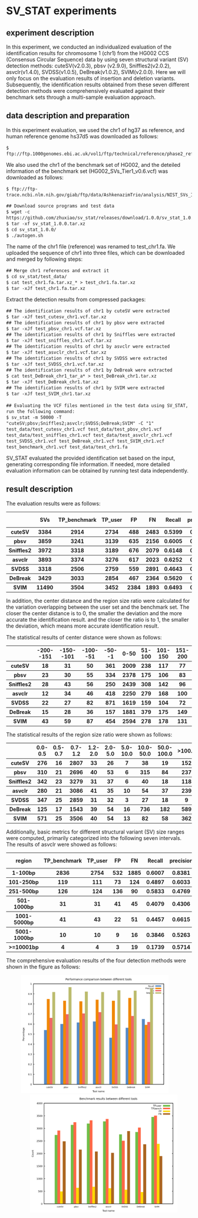 # SV_STAT experiments

## experiment description

In this experiment, we conducted an individualized evaluation of the identification results for chromosome 1 (chr1) from the HG002 CCS (Consensus Circular Sequence) data by using seven structural variant (SV) detection methods: cuteSV(v2.0.3), pbsv (v2.9.0), Sniffles2(v2.0.2), asvclr(v1.4.0), SVDSS(v1.0.5), DeBreak(v1.0.2), SVIM(v2.0.0). Here we will only focus on the evaluation results of insertion and deletion variants. Subsequently, the identification results obtained from these seven different detection methods were comprehensively evaluated against their benchmark sets through a multi-sample evaluation approach.

## data description and preparation


In this experiment evaluation, we used the chr1 of hg37 as reference, and human reference genome hs37d5 was downloaded as follows:
``` 
$ ftp://ftp.1000genomes.ebi.ac.uk/vol1/ftp/technical/reference/phase2_reference_assembly_sequence/hs37d5.fa.gz. 
```
We also used the chr1 of the benchmark set of HG002, and the deteiled information of the benchmark set (HG002_SVs_Tier1_v0.6.vcf) was downloaded as follows:
```
$ ftp://ftp-trace.ncbi.nlm.nih.gov/giab/ftp/data/AshkenazimTrio/analysis/NIST_SVs_Integration_v0.6
``` 

```
## Download source programs and test data
$ wget -c https://github.com/zhuxiao/sv_stat/releases/download/1.0.0/sv_stat_1.0.0.tar.xz
$ tar -xf sv_stat_1.0.0.tar.xz
$ cd sv_stat_1.0.0/
$ ./autogen.sh
```
The name of the chr1 file (reference) was renamed to test_chr1.fa. We uploaded the sequence of chr1 into three files, which can be downloaded and merged by following steps:
```
## Merge chr1 references and extract it
$ cd sv_stat/test_data/
$ cat test_chr1.fa.tar.xz_* > test_chr1.fa.tar.xz
$ tar -xJf test_chr1.fa.tar.xz
```
Extract the detection results from compressed packages:
```
## The identification results of chr1 by cuteSV were extracted
$ tar -xJf test_cutesv_chr1.vcf.tar.xz  
## The identification results of chr1 by pbsv were extracted
$ tar -xJf test_pbsv_chr1.vcf.tar.xz
## The identification results of chr1 by Sniffles were extracted
$ tar -xJf test_sniffles_chr1.vcf.tar.xz
## The identification results of chr1 by asvclr were extracted
$ tar -xJf test_asvclr_chr1.vcf.tar.xz
## The identification results of chr1 by SVDSS were extracted
$ tar -xJf test_SVDSS_chr1.vcf.tar.xz
## The identification results of chr1 by DeBreak were extracted
$ cat test_DeBreak_chr1_tar_a* > test_DeBreak_chr1.tar.xz
$ tar -xJf test_DeBreak_chr1.tar.xz
## The identification results of chr1 by SVIM were extracted
$ tar -xJf test_SVIM_chr1.tar.xz

## Evaluating the VCF files mentioned in the test data using SV_STAT, run the following command:
$ sv_stat -m 50000 -T "cuteSV;pbsv;Sniffles2;asvclr;SVDSS;DeBreak;SVIM" -C "1" test_data/test_cutesv_chr1.vcf test_data/test_pbsv_chr1.vcf test_data/test_sniffles_chr1.vcf test_data/test_asvclr_chr1.vcf test_SVDSS_chr1.vcf test_DeBreak_chr1.vcf test_SVIM_chr1.vcf test_benchmark_chr1.vcf test_data/test_chr1.fa
```
SV_STAT evaluated the provided identification set based on the input, generating corresponding file information. If needed, more detailed evaluation information can be obtained by running test data independently.

## result description
The evaluation results were as follows:
<table>
  <thead>
    <tr>
    	  <th></th>
    	  <th>SVs</th>
      <th>TP_benchmark</th>
      <th>TP_user</th>
      <th>FP</th>
      <th>FN</th>
      <th>Recall</th>
      <th>precision</th>
      <th>F1 score</th>
      <th>Seqcons</th>
    </tr>
  </thead>
  <tbody>
    <tr>
    <th>cuteSV</th>
      <th>3384</th>
      <th>2914</th>
      <th>2734</th>
      <th>488</th>
      <th>2483</th>
      <th>0.5399</th>
      <th>0.8485</th>
      <th>0.6599</th>
      <th>0.9184</th>
    </tr>
  </tbody>
   <tbody>
    <tr>
    <th>pbsv</th>
    	<th>3859</th>
      <th>3241</th>
      <th>3139</th>
      <th>635</th>
      <th>2156</th>
      <th>0.6005</th>
      <th>0.8317</th>
      <th>0.6975</th>
      <th>0.9662</th>
    </tr>
  </tbody>
   <tbody>
    <tr>
    <th>Sniffles2</th>
      <th>3972</th>
      <th>3318</th>
      <th>3189</th>
      <th>676</th>
      <th>2079</th>
      <th>0.6148</th>
      <th>0.8251</th>
      <th>0.7046</th>
      <th>0.9220</th>
    </tr>
  </tbody>
   <tbody>
    <tr>
    <th>asvclr</th>
      <th>3893</th>
      <th>3374</th>
      <th>3276</th>
      <th>617</th>
      <th>2023</th>
      <th>0.6252</th>
      <th>0.8415</th>
      <th>0.7174</th>
      <th>0.9183</th>
    </tr>
  </tbody>
  <tbody>
    <tr>
    <th>SVDSS</th>
      <th>3318</th>
      <th>2506</th>
      <th>2759</th>
      <th>559</th>
      <th>2891</th>
      <th>0.4643</th>
      <th>0.8315</th>
      <th>0.5959</th>
      <th>0.9360</th>
    </tr>
  </tbody>
  <tbody>
    <tr>
    <th>DeBreak</th>
      <th>3429</th>
      <th>3033</th>
      <th>2854</th>
      <th>467</th>
      <th>2364</th>
      <th>0.5620</th>
      <th>0.8594</th>
      <th>0.6796</th>
      <th>0.9318</th>
    </tr>
  </tbody>
  <tbody>
    <tr>
    <th>SVIM</th>
      <th>11490</th>
      <th>3504</th>
      <th>3452</th>
      <th>2384</th>
      <th>1893</th>
      <th>0.6493</th>
      <th>0.5915</th>
      <th>0.6190</th>
      <th>0.9549</th>
    </tr>
  </tbody>
</table>

In addition, the center distance and the region size ratio were calculated for the variation overlapping between the user set and the benchmark set. The closer the center distance is to 0, the smaller the deviation and the more accurate the identification result. and the closer the ratio is to 1, the smaller the deviation, which means more accurate identification result.

The statistical results of center distance were shown as follows:
<table>
  <thead>
    <tr>
    	  <th></th>
    	  <th>-200--151</th>
      <th>-150--101</th>
      <th>-100--51</th>
      <th>-50--1</th>
      <th>0-50</th>
      <th>51-100</th>
      <th>101-150</th>
      <th>151-200</th>
    </tr>
  </thead>
  <tbody>
    <tr>
    <th>cuteSV</th>
      <th>18</th>
      <th>31</th>
      <th>50</th>
      <th>361</th>
      <th>2009</th>
      <th>238</th>
      <th>117</th>
      <th>77</th>
    </tr>
  </tbody>
   <tbody>
    <tr>
    <th>pbsv</th>
    	  <th>23</th>
      <th>30</th>
      <th>55</th>
      <th>334</th>
      <th>2378</th>
      <th>175</th>
      <th>106</th>
      <th>83</th>
    </tr>
  </tbody>
   <tbody>
    <tr>
    <th>Sniffles2</th>
      <th>28</th>
      <th>43</th>
      <th>56</th>
      <th>250</th>
      <th>2439</th>
      <th>308</th>
      <th>142</th>
      <th>96</th>
    </tr>
  </tbody>
   <tbody>
    <tr>
    <th>asvclr</th>
      <th>12</th>
      <th>34</th>
      <th>46</th>
      <th>418</th>
      <th>2250</th>
      <th>279</th>
      <th>168</th>
      <th>100</th>
    </tr>
  </tbody>
   <tbody>
    <tr>
    <th>SVDSS</th>
      <th>22</th>
      <th>27</th>
      <th>82</th>
      <th>871</th>
      <th>1619</th>
      <th>159</th>
      <th>104</th>
      <th>72</th>
    </tr>
  </tbody>
   <tbody>
    <tr>
    <th>DeBreak</th>
      <th>15</th>
      <th>28</th>
      <th>36</th>
      <th>157</th>
      <th>1881</th>
      <th>379</th>
      <th>175</th>
      <th>149</th>
    </tr>
  </tbody>
   <tbody>
    <tr>
    <th>SVIM</th>
      <th>43</th>
      <th>59</th>
      <th>87</th>
      <th>454</th>
      <th>2594</th>
      <th>278</th>
      <th>178</th>
      <th>131</th>
    </tr>
  </tbody>
</table>

The statistical results of the region size ratio were shown as follows:

<table>
  <thead>
    <tr>
    	  <th></th>
    	  <th>0.0-0.5</th>
      <th>0.5-0.7</th>
      <th>0.7-1.2</th>
      <th>1.2-2.0</th>
      <th>2.0-5.0</th>
      <th>5.0-10.0</th>
      <th>10.0-50.0</th>
      <th>50.0-100.0</th>
      <th>>100.0</th>
    </tr>
  </thead>
  <tbody>
    <tr>
    <th>cuteSV</th>
      <th>276</th>
      <th>16</th>
      <th>2807</th>
      <th>33</th>
      <th>26</th>
      <th>7</th>
      <th>38</th>
      <th>19</th>
      <th>152</th>
    </tr>
  </tbody>
   <tbody>
    <tr>
    <th>pbsv</th>
    	<th>310</th>
      <th>21</th>
      <th>2696</th>
      <th>40</th>
      <th>53</th>
      <th>6</th>
      <th>315</th>
      <th>84</th>
      <th>237</th>
    </tr>
  </tbody>
   <tbody>
    <tr>
    <th>Sniffles2</th>
      <th>342</th>
      <th>23</th>
      <th>3279</th>
      <th>31</th>
      <th>37</th>
      <th>6</th>
      <th>40</th>
      <th>18</th>
      <th>118</th>
    </tr>
  </tbody>
   <tbody>
    <tr>
    <th>asvclr</th>
      <th>280</th>
      <th>21</th>
      <th>3086</th>
      <th>41</th>
      <th>35</th>
      <th>10</th>
      <th>54</th>
      <th>37</th>
      <th>239</th>
    </tr>
  </tbody>
  <tbody>
    <tr>
    <th>SVDSS</th>
      <th>347</th>
      <th>25</th>
      <th>2859</th>
      <th>31</th>
      <th>32</th>
      <th>3</th>
      <th>27</th>
      <th>18</th>
      <th>9</th>
    </tr>
  </tbody>
  <tbody>
    <tr>
    <th>DeBreak</th>
      <th>125</th>
      <th>17</th>
      <th>1543</th>
      <th>39</th>
      <th>54</th>
      <th>16</th>
      <th>736</th>
      <th>182</th>
      <th>589</th>
    </tr>
  </tbody>
  <tbody>
    <tr>
    <th>SVIM</th>
      <th>571</th>
      <th>25</th>
      <th>3506</th>
      <th>40</th>
      <th>54</th>
      <th>13</th>
      <th>82</th>
      <th>58</th>
      <th>362</th>
    </tr>
  </tbody>
</table>

Additionally, basic metrics for different structural variant (SV) size ranges were computed, primarily categorized into the following seven intervals. The results of asvclr were showed as follows:

<table>
  <thead>
    <tr>
    	  <th>region</th>
      <th>TP_benchmark</th>
      <th>TP_user</th>
      <th>FP</th>
      <th>FN</th>
      <th>Recall</th>
      <th>precision</th>
      <th>F1 score</th>
      <th>Seqcons</th>
    </tr>
  </thead>
  <tbody>
    <tr>
    	  <th>1-100bp</th>
      <th>2836</th>
      <th>2754</th>
      <th>532</th>
      <th>1885</th>
      <th>0.6007</th>
      <th>0.8381</th>
      <th>0.6998</th>
      <th>0.9102</th>
    </tr>
    <tr>
    	  <th>101-250bp</th>
      <th>119</th>
      <th>111</th>
      <th>73</th>
      <th>124</th>
      <th>0.4897</th>
      <th>0.6033</th>
      <th>0.5406</th>
    </tr>
    <tr>
    	  <th>251-500bp</th>
      <th>126</th>
      <th>124</th>
      <th>136</th>
      <th>90</th>
      <th>0.5833</th>
      <th>0.4769</th>
      <th>0.5248</th>
      <th>0.9922</th>
    </tr>
    <tr>
    	  <th>501-1000bp</th>
      <th>31</th>
      <th>31</th>
      <th>41</th>
      <th>45</th>
      <th>0.4079</th>
      <th>0.4306</th>
      <th>0.4189</th>
    </tr>
    <tr>
    	  <th>1001-5000bp</th>
      <th>41</th>
      <th>43</th>
      <th>22</th>
      <th>51</th>
      <th>0.4457</th>
      <th>0.6615</th>
      <th>0.5326</th>
      <th>0.9997</th>
    </tr>
    <tr>
    	  <th>5001-1000bp</th>
      <th>10</th>
      <th>10</th>
      <th>9</th>
      <th>16</th>
      <th>0.3846</th>
      <th>0.5263</th>
      <th>0.4444</th>
      <th>1.0000</th>
    </tr>
    <tr>
    	  <th>>=10001bp</th>
      <th>4</th>
      <th>4</th>
      <th>3</th>
      <th>19</th>
      <th>0.1739</th>
      <th>0.5714</th>
      <th>0.2667</th>
      <th>1.0000</th>
    </tr>
  </tbody>
</table>

The comprehensive evaluation results of the four detection methods were shown in the figure as follows:

<div style="text-align:center;">
<img src="img/Performance comparison between different tools.png" alt= "Performance comparison between different tools" width= "400" heiht="300" style="margin-right:25px"> 
<img src="img/Benchmark results between different tools.png" alt= "Benchmark results between different tools" width= "400" heiht="300" style="margin-left:25px;" >
</div>
